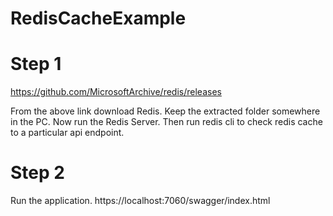 # RedisCacheExample

# Step 1
https://github.com/MicrosoftArchive/redis/releases

From the above link download Redis. Keep the extracted folder somewhere in the PC.
Now run the Redis Server. Then run redis cli to check redis cache to a particular api endpoint.

# Step 2
Run the application. 
https://localhost:7060/swagger/index.html
